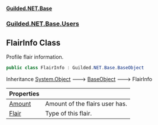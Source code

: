 #### [Guilded.NET.Base](Guilded_NET_Base.md 'Guilded.NET.Base')
### [Guilded.NET.Base.Users](Guilded_NET_Base.md#Guilded_NET_Base_Users 'Guilded.NET.Base.Users')
## FlairInfo Class
Profile flair information.  
```csharp
public class FlairInfo : Guilded.NET.Base.BaseObject
```

Inheritance [System.Object](https://docs.microsoft.com/en-us/dotnet/api/System.Object 'System.Object') &#129106; [BaseObject](BaseObject.md 'Guilded.NET.Base.BaseObject') &#129106; FlairInfo  

| Properties | |
| :--- | :--- |
| [Amount](FlairInfo_Amount.md 'Guilded.NET.Base.Users.FlairInfo.Amount') | Amount of the flairs user has.<br/> |
| [Flair](FlairInfo_Flair.md 'Guilded.NET.Base.Users.FlairInfo.Flair') | Type of this flair.<br/> |
